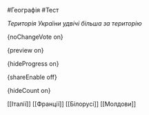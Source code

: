 #Географія #Тест

*Територія України удвічі більша за територію*

{noChangeVote on}

{preview on}

{hideProgress on}

{shareEnable off}

{hideCount on}

[[Італії]]
[[Франції]]
[[Білорусі]]
[[Молдови]]
